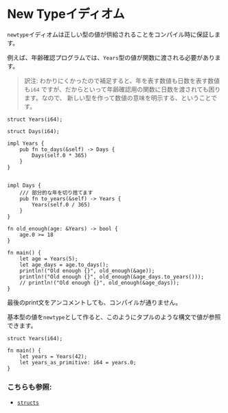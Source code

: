 # New Typeイディオム

`newtype`イディオムは正しい型の値が供給されることをコンパイル時に保証します。

例えば、年齢確認プログラムでは、`Years`型の値が関数に渡される必要があります。

> 訳注: わかりにくかったので補足すると、年を表す数値も日数を表す数値も`i64`
> ですが、だからといって年齢確認用の関数に日数を渡されても困ります。なので、
> 新しい型を作って数値の意味を明示する、ということです。

```rust, editable
struct Years(i64);

struct Days(i64);

impl Years {
    pub fn to_days(&self) -> Days {
        Days(self.0 * 365)
    }
}


impl Days {
    /// 部分的な年を切り捨てます
    pub fn to_years(&self) -> Years {
        Years(self.0 / 365)
    }
}

fn old_enough(age: &Years) -> bool {
    age.0 >= 18
}

fn main() {
    let age = Years(5);
    let age_days = age.to_days();
    println!("Old enough {}", old_enough(&age));
    println!("Old enough {}", old_enough(&age_days.to_years()));
    // println!("Old enough {}", old_enough(&age_days));
}
```

最後のprint文をアンコメントしても、コンパイルが通りません。

基本型の値を`newtype`として作ると、このようにタプルのような構文で値が参照できます。
```rust, editable
struct Years(i64);

fn main() {
    let years = Years(42);
    let years_as_primitive: i64 = years.0;
}
```

### こちらも参照:

- [`structs`][struct]

[struct]: ../custom_types/structs.md

